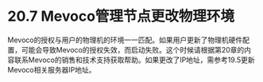 # 20.7 Mevoco管理节点更改物理环境

Mevoco的授权与用户的物理机的环境一一匹配。如果用户更新了物理机硬件配置，可能会导致Mevoco的授权失效，而启动失败。这个时候请根据第20章的内容联系Mevoco的销售和技术支持获取帮助。如果更改了IP地址，需参考19.5更新Mevoco相关服务器IP地址。

